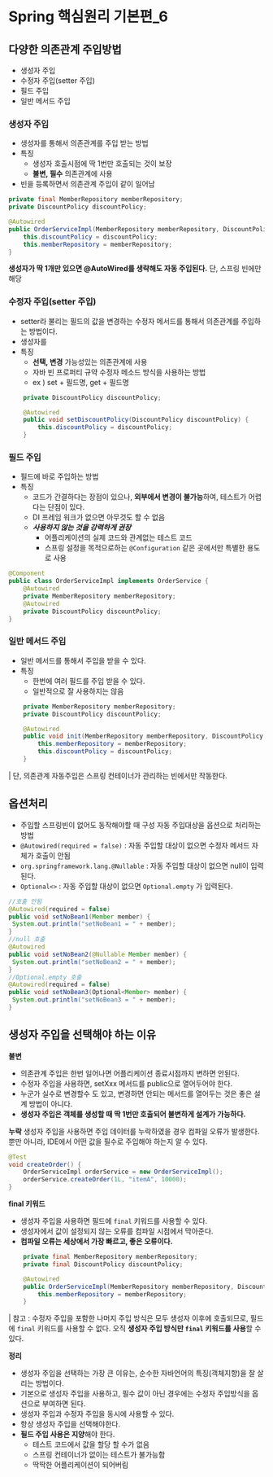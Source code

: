 # Spring 핵심원리 기본편_6

## 다양한 의존관계 주입방법

- 생성자 주입
- 수정자 주입(setter 주입)
- 필드 주입
- 일반 메서드 주입

### 생성자 주입

- 생성자를 통해서 의존관계를 주입 받는 방법
- 특징
    - 생성자 호출시점에 딱 1번만 호출되는 것이 보장
    - **불변, 필수** 의존관계에 사용
- 빈을 등록하면서 의존관계 주입이 같이 일어남
```java
private final MemberRepository memberRepository;
private DiscountPolicy discountPolicy;

@Autowired
public OrderServiceImpl(MemberRepository memberRepository, DiscountPolicy discountPolicy) {
    this.discountPolicy = discountPolicy;
    this.memberRepository = memberRepository;
}

```
**생성자가 딱 1개만 있으면 @AutoWired를 생략해도 자동 주입된다.**
단, 스프링 빈에만 해당

### 수정자 주입(setter 주입)
- setter라 불리는 필드의 값을 변경하는 수정자 메서드를 통해서 의존관계를 주입하는 방법이다.
- 생성자를 
- 특징
    - **선택, 변경** 가능성있는 의존관계에 사용
    - 자바 빈 프로퍼티 규약 수정자 메소드 방식을 사용하는 방법
    - ex ) set + 필드명, get + 필드명
```java
    private DiscountPolicy discountPolicy;

    @Autowired
    public void setDiscountPolicy(DiscountPolicy discountPolicy) {
        this.discountPolicy = discountPolicy;
    }
```

### 필드 주입
- 필드에 바로 주입하는 방법
- 특징
    - 코드가 간결하다는 장점이 있으나, **외부에서 변경이 불가능**하여, 테스트가 어렵다는 단점이 있다.
    - DI 프레임 워크가 없으면 아무것도 할 수 없음
    - ***사용하지 않는 것을 강력하게 권장***
        - 어플리케이션의 실제 코드와 관계없는 테스트 코드
        -  스프링 설정을 목적으로하는 `@Configuration` 같은 곳에서만 특별한 용도로 사용
```java
@Component
public class OrderServiceImpl implements OrderService {
    @Autowired
    private MemberRepository memberRepository;
    @Autowired
    private DiscountPolicy discountPolicy;
}
```

### 일반 메서드 주입
- 일반 메서드를 통해서 주입을 받을 수 있다.
- 특징
    - 한번에 여러 필드를 주입 받을 수 있다.
    - 일반적으로 잘 사용하지는 않음

```java
    private MemberRepository memberRepository;
    private DiscountPolicy discountPolicy;

    @Autowired
    public void init(MemberRepository memberRepository, DiscountPolicy discountPolicy) {
        this.memberRepository = memberRepository;
        this.discountPolicy = discountPolicy;
    }
```
| 단, 의존관계 자동주입은 스프링 컨테이너가 관리하는 빈에서만 작동한다.


## 옵션처리

- 주입할 스프링빈이 없어도 동작해야할 때 구성
자동 주입대상을 옵션으로 처리하는 방법
- `@Autowired(required = false)` : 자동 주입할 대상이 없으면 수정자 메서드 자체가 호출이 안됨
- `org.springframework.lang.@Nullable` : 자동 주입할 대상이 없으면 null이 입력된다.
- `Optional<>` : 자동 주입할 대상이 없으면 `Optional.empty` 가 입력된다.

```java
//호출 안됨
@Autowired(required = false)
public void setNoBean1(Member member) {
 System.out.println("setNoBean1 = " + member);
}
//null 호출
@Autowired
public void setNoBean2(@Nullable Member member) {
 System.out.println("setNoBean2 = " + member);
}
//Optional.empty 호출
@Autowired(required = false)
public void setNoBean3(Optional<Member> member) {
 System.out.println("setNoBean3 = " + member);
}
```

## 생성자 주입을 선택해야 하는 이유

**불변**
- 의존관계 주입은 한번 일어나면 어플리케이션 종료시점까지 변하면 안된다.
- 수정자 주입을 사용하면, setXxx 메서드를 public으로 열어두어야 한다.
- 누군가 실수로 변경할수 도 있고, 변경하면 안되는 메서드를 열어두는 것은 좋은 설계 방법이 아니다.
- **생성자 주입은 객체를 생성할 때 딱 1번만 호출되어 불변하게 설계가 가능하다.**

**누락**
생성자 주입을 사용하면 주입 데이터를 누락하였을 경우 컴파일 오류가 발생한다. 
뿐만 아니라, IDE에서 어떤 값을 필수로 주입해야 하는지 알 수 있다.

```java
@Test
void createOrder() {
    OrderServiceImpl orderService = new OrderServiceImpl();
    orderService.createOrder(1L, "itemA", 10000);
}
```

**final 키워드**
- 생성자 주입을 사용하면 필드에 `final` 키워드를 사용할 수 있다. 
- 생성자에서 값이 설정되지 않는 오류를 컴파일 시점에서 막아준다.
- **컴파일 오류는 세상에서 가장 빠르고, 좋은 오류이다.**

```java
    private final MemberRepository memberRepository;
    private final DiscountPolicy discountPolicy;

    @Autowired
    public OrderServiceImpl(MemberRepository memberRepository, DiscountPolicy discountPolicy) {
        this.memberRepository = memberRepository;
    }
```

| 참고 : 수정자 주입을 포함한 나머지 주입 방식은 모두 생성자 이후에 호출되므로, 필드에 `final` 키워드를
사용할 수 없다. 오직 **생성자 주입 방식만 `final` 키워드를 사용**할 수 있다.

**정리**
- 생성자 주입을 선택하는 가장 큰 이유는, 순수한 자바언어의 특징(객체지향)을 잘 살리는 방법이다.
- 기본으로 생성자 주입을 사용하고, 필수 값이 아닌 경우에는 수정자 주입방식을 옵션으로 부여하면 된다.
- 생성자 주입과 수정자 주입을 동시에 사용할 수 있다.
- 항상 생성자 주입을 선택해야한다. 
- **필드 주입 사용은 지양**해야 한다.
    - 테스트 코드에서 값을 할당 할 수가 없음
    - 스프링 컨테이너가 없이는 테스트가 불가능함
    - 딱딱한 어플리케이션이 되어버림